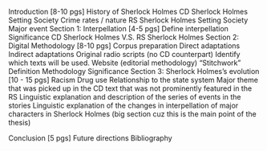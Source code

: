 Introduction [8-10 pgs]
    History of Sherlock Holmes
        CD Sherlock Holmes
          Setting
          Society
          Crime rates / nature
RS Sherlock Holmes
Setting
Society
Major event
Section 1: Interpellation [4-5 pgs]
Define interpellation
Significance
CD Sherlock Holmes V.S. RS Sherlock Holmes
Section 2: Digital Methodology [8-10 pgs]
Corpus preparation
Direct adaptations
Indirect adaptations
Original radio scripts (no CD counterpart)
Identify which texts will be used. 
Website (editorial methodology)
“Stitchwork”
Definition
Methodology
Significance
Section 3: Sherlock Holmes’s evolution [10 - 15 pgs]
Racism
Drug use
Relationship to the state system
Major theme that was picked up in the CD text that was not prominently featured in the RS
Linguistic explanation and description of the series of events in the stories
Linguistic explanation of the changes in interpellation of major characters in Sherlock Holmes (big section cuz this is the main point of the thesis)

Conclusion [5 pgs]
Future directions
Bibliography
